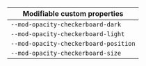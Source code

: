 | Modifiable custom properties          |
| ------------------------------------- |
| `--mod-opacity-checkerboard-dark`     |
| `--mod-opacity-checkerboard-light`    |
| `--mod-opacity-checkerboard-position` |
| `--mod-opacity-checkerboard-size`     |

